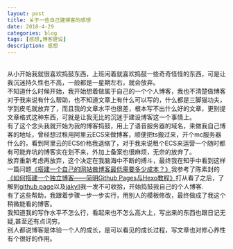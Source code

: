 ```yaml
---
layout: post
title: 关于一些自己建博客的感想
date: 2018-4-29
categories: blog
tags: [感想,博客建设]
description: 感想
---
```


<br>从小开始我就很喜欢捣鼓东西，上班闲着就喜欢捣鼓一些奇奇怪怪的东西，可是让我沉迷持久性也不高，一般都是一星期左右，就会放弃。
<br>不知道什么时候开始，我开始想着做属于自己的一个个人博客，我也不清楚做博客对于我来说有什么帮助，也不知道文章上有什么可以写的，什么都是三脚猫功夫，学到皮毛就放弃了，而且我的文章水平也很差，根本写不出什么好的文章，更别提文章格式这种东西，可就是让我无比的沉迷于建设博客这一个事情上。
<br>有了这个念头我就开始为我的博客捣鼓，用上了语音服务器的域名，来做我自己博客的地址，曾经想过租用阿里云ECS来做博客，顺便把ts搬过来，开个mc服务器什么的，看到阿里云的ECS价格我退缩了，对于我来说租个ECS来运营一个随时都有可能弃坑的博客实在划不来，外加上备案也很麻烦，无奈的放弃了。
<br>放弃重新考虑再放弃，这个决定在我脑海中不断的搏斗，最终我在知乎中看到这样一篇问题<a href="https://www.zhihu.com/question/21143965">《搭建一个自己的网站做博客最低需要多少成本？》</a>我参考了陈素封的<a href="http://cnfeat.com/2014/05/10/2014-05-11-how-to-build-a-blog/">《如何搭建一个独立博客——简明Github Pages与Hexo教程》</a>打从看了之后，了解到<a href="https://pages.github.com/">github page</a>以及<a href="https://www.jekyll.com.cn/">jakyll</a>我一发不可收拾，开始捣鼓我自己的个人博客.
<br>有了这些帮助，我跟着步骤一步一步实行，用别人的模板修改，最终做成了我这个稍微能看的博客。
<br>我知道我的写作水平不怎么行，看起来也不怎么高大上，写出来的东西也跟日记无疑,甚至还有点词穷。
<br>别人都说博客是体验一个人的成长，是可以看见的成长过程，写文章也对修心养性有个很好的作用。











